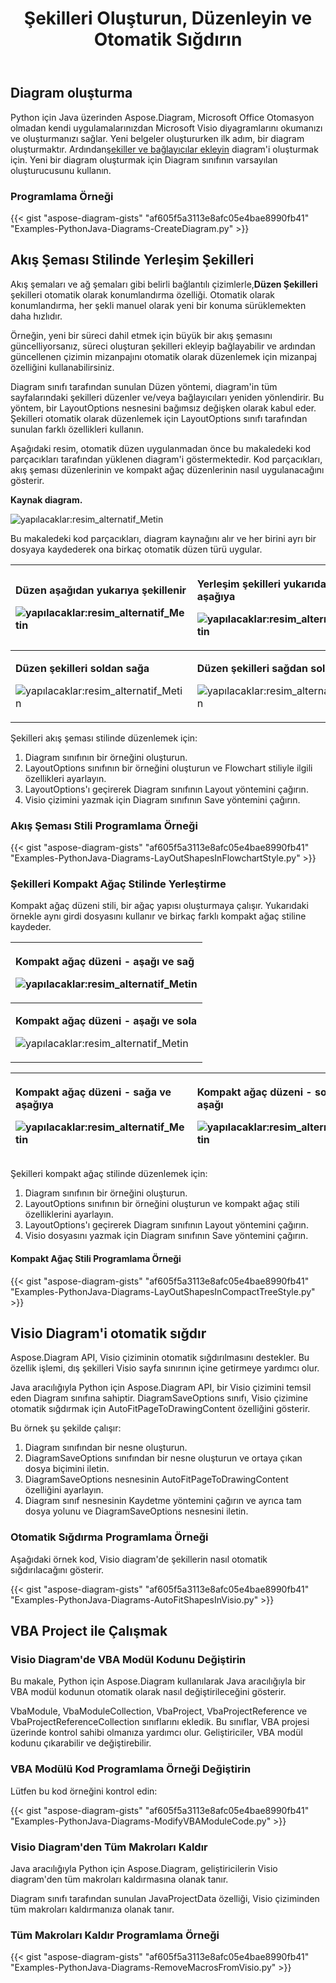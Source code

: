 ﻿---
title: Şekilleri Oluşturun, Düzenleyin ve Otomatik Sığdırın
type: docs
weight: 10
url: /tr/python-java/create-layout-and-auto-fit-shapes/
---
## **Diagram oluşturma**
 Python için Java üzerinden Aspose.Diagram, Microsoft Office Otomasyon olmadan kendi uygulamalarınızdan Microsoft Visio diyagramlarını okumanızı ve oluşturmanızı sağlar. Yeni belgeler oluştururken ilk adım, bir diagram oluşturmaktır. Ardından[şekiller ve bağlayıcılar ekleyin](/diagram/tr/python-java/add-and-connect-visio-shapes/) diagram'i oluşturmak için. Yeni bir diagram oluşturmak için Diagram sınıfının varsayılan oluşturucusunu kullanın.
### **Programlama Örneği**
{{< gist "aspose-diagram-gists" "af605f5a3113e8afc05e4bae8990fb41" "Examples-PythonJava-Diagrams-CreateDiagram.py" >}}
## **Akış Şeması Stilinde Yerleşim Şekilleri**
 Akış şemaları ve ağ şemaları gibi belirli bağlantılı çizimlerle,**Düzen Şekilleri** şekilleri otomatik olarak konumlandırma özelliği. Otomatik olarak konumlandırma, her şekli manuel olarak yeni bir konuma sürüklemekten daha hızlıdır.

Örneğin, yeni bir süreci dahil etmek için büyük bir akış şemasını güncelliyorsanız, süreci oluşturan şekilleri ekleyip bağlayabilir ve ardından güncellenen çizimin mizanpajını otomatik olarak düzenlemek için mizanpaj özelliğini kullanabilirsiniz.

Diagram sınıfı tarafından sunulan Düzen yöntemi, diagram'in tüm sayfalarındaki şekilleri düzenler ve/veya bağlayıcıları yeniden yönlendirir. Bu yöntem, bir LayoutOptions nesnesini bağımsız değişken olarak kabul eder. Şekilleri otomatik olarak düzenlemek için LayoutOptions sınıfı tarafından sunulan farklı özellikleri kullanın.

Aşağıdaki resim, otomatik düzen uygulanmadan önce bu makaledeki kod parçacıkları tarafından yüklenen diagram'i göstermektedir. Kod parçacıkları, akış şeması düzenlerinin ve kompakt ağaç düzenlerinin nasıl uygulanacağını gösterir.

**Kaynak diagram.** 

![yapılacaklar:resim_alternatif_Metin](create-layout-and-auto-fit-shapes_1.png)

Bu makaledeki kod parçacıkları, diagram kaynağını alır ve her birini ayrı bir dosyaya kaydederek ona birkaç otomatik düzen türü uygular.

|<p>**Düzen aşağıdan yukarıya şekillenir** </p><p>![yapılacaklar:resim_alternatif_Metin](create-layout-and-auto-fit-shapes_2.png)</p>|<p>**Yerleşim şekilleri yukarıdan aşağıya** </p><p>![yapılacaklar:resim_alternatif_Metin](create-layout-and-auto-fit-shapes_3.png)</p>|
|:- |:- |
|<p>**Düzen şekilleri soldan sağa** </p><p>![yapılacaklar:resim_alternatif_Metin](create-layout-and-auto-fit-shapes_4.png)</p>|<p>**Düzen şekilleri sağdan sola** </p><p>![yapılacaklar:resim_alternatif_Metin](create-layout-and-auto-fit-shapes_5.png)</p>|
Şekilleri akış şeması stilinde düzenlemek için:

1. Diagram sınıfının bir örneğini oluşturun.
1. LayoutOptions sınıfının bir örneğini oluşturun ve Flowchart stiliyle ilgili özellikleri ayarlayın.
1. LayoutOptions'ı geçirerek Diagram sınıfının Layout yöntemini çağırın.
1. Visio çizimini yazmak için Diagram sınıfının Save yöntemini çağırın.
### **Akış Şeması Stili Programlama Örneği**
{{< gist "aspose-diagram-gists" "af605f5a3113e8afc05e4bae8990fb41" "Examples-PythonJava-Diagrams-LayOutShapesInFlowchartStyle.py" >}}
### **Şekilleri Kompakt Ağaç Stilinde Yerleştirme**
Kompakt ağaç düzeni stili, bir ağaç yapısı oluşturmaya çalışır. Yukarıdaki örnekle aynı girdi dosyasını kullanır ve birkaç farklı kompakt ağaç stiline kaydeder.

|<p>**Kompakt ağaç düzeni - aşağı ve sağ** </p><p>![yapılacaklar:resim_alternatif_Metin](create-layout-and-auto-fit-shapes_6.png)</p>|
|:- |
|<p>**Kompakt ağaç düzeni - aşağı ve sola** </p><p>![yapılacaklar:resim_alternatif_Metin](create-layout-and-auto-fit-shapes_7.png)</p>|


|<p>**Kompakt ağaç düzeni - sağa ve aşağıya** </p><p>![yapılacaklar:resim_alternatif_Metin](create-layout-and-auto-fit-shapes_8.png)</p>|<p>**Kompakt ağaç düzeni - sol ve aşağı** </p><p>![yapılacaklar:resim_alternatif_Metin](create-layout-and-auto-fit-shapes_9.png)</p>|
|:- |:- |
Şekilleri kompakt ağaç stilinde düzenlemek için:

1. Diagram sınıfının bir örneğini oluşturun.
1. LayoutOptions sınıfının bir örneğini oluşturun ve kompakt ağaç stili özelliklerini ayarlayın.
1. LayoutOptions'ı geçirerek Diagram sınıfının Layout yöntemini çağırın.
1. Visio dosyasını yazmak için Diagram sınıfının Save yöntemini çağırın.
#### **Kompakt Ağaç Stili Programlama Örneği**
{{< gist "aspose-diagram-gists" "af605f5a3113e8afc05e4bae8990fb41" "Examples-PythonJava-Diagrams-LayOutShapesInCompactTreeStyle.py" >}}
## **Visio Diagram'i otomatik sığdır**
Aspose.Diagram API, Visio çiziminin otomatik sığdırılmasını destekler. Bu özellik işlemi, dış şekilleri Visio sayfa sınırının içine getirmeye yardımcı olur.

Java aracılığıyla Python için Aspose.Diagram API, bir Visio çizimini temsil eden Diagram sınıfına sahiptir. DiagramSaveOptions sınıfı, Visio çizimine otomatik sığdırmak için AutoFitPageToDrawingContent özelliğini gösterir.

Bu örnek şu şekilde çalışır:

1. Diagram sınıfından bir nesne oluşturun.
1. DiagramSaveOptions sınıfından bir nesne oluşturun ve ortaya çıkan dosya biçimini iletin.
1. DiagramSaveOptions nesnesinin AutoFitPageToDrawingContent özelliğini ayarlayın.
1. Diagram sınıf nesnesinin Kaydetme yöntemini çağırın ve ayrıca tam dosya yolunu ve DiagramSaveOptions nesnesini iletin.
### **Otomatik Sığdırma Programlama Örneği**
Aşağıdaki örnek kod, Visio diagram'de şekillerin nasıl otomatik sığdırılacağını gösterir.

{{< gist "aspose-diagram-gists" "af605f5a3113e8afc05e4bae8990fb41" "Examples-PythonJava-Diagrams-AutoFitShapesInVisio.py" >}}
## **VBA Project ile Çalışmak**
### **Visio Diagram'de VBA Modül Kodunu Değiştirin**
Bu makale, Python için Aspose.Diagram kullanılarak Java aracılığıyla bir VBA modül kodunun otomatik olarak nasıl değiştirileceğini gösterir.

VbaModule, VbaModuleCollection, VbaProject, VbaProjectReference ve VbaProjectReferenceCollection sınıflarını ekledik. Bu sınıflar, VBA projesi üzerinde kontrol sahibi olmanıza yardımcı olur. Geliştiriciler, VBA modül kodunu çıkarabilir ve değiştirebilir.
### **VBA Modülü Kod Programlama Örneği Değiştirin**
Lütfen bu kod örneğini kontrol edin:

{{< gist "aspose-diagram-gists" "af605f5a3113e8afc05e4bae8990fb41" "Examples-PythonJava-Diagrams-ModifyVBAModuleCode.py" >}}
### **Visio Diagram'den Tüm Makroları Kaldır**
Java aracılığıyla Python için Aspose.Diagram, geliştiricilerin Visio diagram'den tüm makroları kaldırmasına olanak tanır.

Diagram sınıfı tarafından sunulan JavaProjectData özelliği, Visio çiziminden tüm makroları kaldırmanıza olanak tanır.
### **Tüm Makroları Kaldır Programlama Örneği**
{{< gist "aspose-diagram-gists" "af605f5a3113e8afc05e4bae8990fb41" "Examples-PythonJava-Diagrams-RemoveMacrosFromVisio.py" >}}
